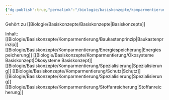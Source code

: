 ```yaml
---
{"dg-publish":true,"permalink":"/biologie/basiskonzepte/komparmentierung/kompartimentierung/"}
---
```


Gehört zu [[Biologie/Basiskonzepte/Basiskonzepte\|Basiskonzepte]]

Inhalt:
[[Biologie/Basiskonzepte/Komparmentierung/Baukastenprinzip\|Baukastenprinzip]]
[[Biologie/Basiskonzepte/Komparmentierung/Energiespeicherung\|Energiespeicherung]]
[[Biologie/Basiskonzepte/Komparmentierung/Ökosysteme Basiskonzept\|Ökosysteme Basiskonzept]]
[[Biologie/Basiskonzepte/Komparmentierung/Spezialisierung\|Spezialisierung]]
[[Biologie/Basiskonzepte/Komparmentierung/Schutz\|Schutz]]
[[Biologie/Basiskonzepte/Komparmentierung/Spezialisierung\|Spezialisierung]]
[[Biologie/Basiskonzepte/Komparmentierung/Stoffanreicherung\|Stoffanreicherung]]

